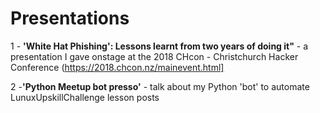 # Presentations

1 -  **'White Hat Phishing': Lessons learnt from two years of doing it"** - a presentation I gave onstage at the 2018 CHcon - Christchurch Hacker Conference (https://2018.chcon.nz/mainevent.html]

2  -**'Python Meetup bot presso'** - talk about my Python 'bot' to automate LunuxUpskillChallenge lesson posts




